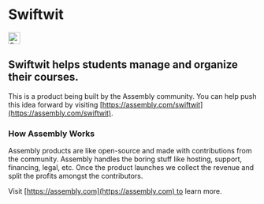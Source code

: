 # Swiftwit

<a href="https://assembly.com/swiftwit/bounties?utm_campaign=assemblage&utm_source=swiftwit&utm_medium=repo_badge"><img src="https://asm-badger.herokuapp.com/swiftwit/badges/tasks.svg" height="24px" alt="Open Tasks" /></a>

## Swiftwit helps students manage and organize their courses.

This is a product being built by the Assembly community. You can help push this idea forward by visiting [https://assembly.com/swiftwit](https://assembly.com/swiftwit).

### How Assembly Works

Assembly products are like open-source and made with contributions from the community. Assembly handles the boring stuff like hosting, support, financing, legal, etc. Once the product launches we collect the revenue and split the profits amongst the contributors.

Visit [https://assembly.com](https://assembly.com) to learn more.

